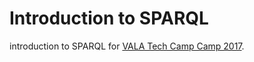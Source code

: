 # Introduction to SPARQL

introduction to SPARQL for [VALA Tech Camp Camp 2017](https://www.vala.org.au/events/1116-vala-tech-camp).


